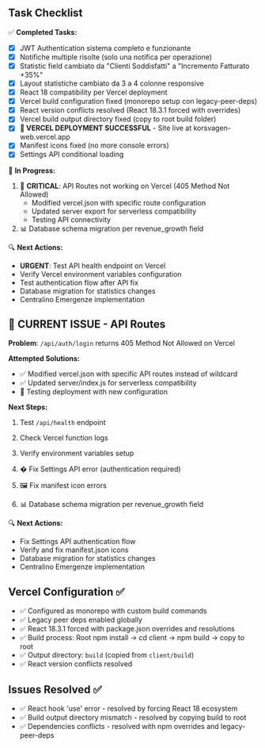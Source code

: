 ## Task Checklist

✅ **Completed Tasks:**

- [x] JWT Authentication sistema completo e funzionante
- [x] Notifiche multiple risolte (solo una notifica per operazione)
- [x] Statistic field cambiato da "Clienti Soddisfatti" a "Incremento Fatturato +35%"
- [x] Layout statistiche cambiato da 3 a 4 colonne responsive
- [x] React 18 compatibility per Vercel deployment
- [x] Vercel build configuration fixed (monorepo setup con legacy-peer-deps)
- [x] React version conflicts resolved (React 18.3.1 forced with overrides)
- [x] Vercel build output directory fixed (copy to root build folder)
- [x] **🚀 VERCEL DEPLOYMENT SUCCESSFUL** - Site live at korsvagen-web.vercel.app
- [x] Manifest icons fixed (no more console errors)
- [x] Settings API conditional loading

🔄 **In Progress:**

1. 🚨 **CRITICAL**: API Routes not working on Vercel (405 Method Not Allowed)
   - Modified vercel.json with specific route configuration
   - Updated server export for serverless compatibility
   - Testing API connectivity
2. 📊 Database schema migration per revenue_growth field

🔍 **Next Actions:**

- **URGENT**: Test API health endpoint on Vercel
- Verify Vercel environment variables configuration
- Test authentication flow after API fix
- Database migration for statistics changes
- Centralino Emergenze implementation

## 🚨 CURRENT ISSUE - API Routes

**Problem**: `/api/auth/login` returns 405 Method Not Allowed on Vercel

**Attempted Solutions:**
- ✅ Modified vercel.json with specific API routes instead of wildcard
- ✅ Updated server/index.js for serverless compatibility
- 🔄 Testing deployment with new configuration

**Next Steps:**
1. Test `/api/health` endpoint
2. Check Vercel function logs
3. Verify environment variables setup

1. � Fix Settings API error (authentication required)
2. 🖼️ Fix manifest icon errors  
3. 📊 Database schema migration per revenue_growth field

🔍 **Next Actions:**

- Fix Settings API authentication flow
- Verify and fix manifest.json icons
- Database migration for statistics changes  
- Centralino Emergenze implementation

## Vercel Configuration ✅

- ✅ Configured as monorepo with custom build commands
- ✅ Legacy peer deps enabled globally
- ✅ React 18.3.1 forced with package.json overrides and resolutions
- ✅ Build process: Root npm install → cd client → npm build → copy to root
- ✅ Output directory: `build` (copied from `client/build`)
- ✅ React version conflicts resolved

## Issues Resolved ✅

- ✅ React hook 'use' error - resolved by forcing React 18 ecosystem
- ✅ Build output directory mismatch - resolved by copying build to root
- ✅ Dependencies conflicts - resolved with npm overrides and legacy-peer-deps
